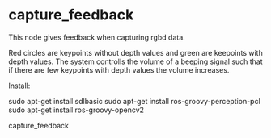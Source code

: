 capture_feedback
============

This node gives feedback when capturing rgbd data.

Red circles are keypoints without depth values and green are keepoints with depth values.
The system controlls the volume of a beeping signal such that if there are few keypoints with depth values the volume increases.

Install:

sudo apt-get install sdlbasic
sudo apt-get install ros-groovy-perception-pcl
sudo apt-get install ros-groovy-opencv2

capture_feedback
